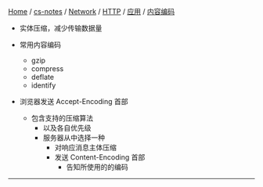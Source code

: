 [Home](https://mengxianbin.github.io) /
[cs-notes](https://mengxianbin.github.io/cs-notes/site) /
[Network](https://mengxianbin.github.io/cs-notes/site/Network) /
[HTTP](https://mengxianbin.github.io/cs-notes/site/Network/HTTP) /
[应用](https://mengxianbin.github.io/cs-notes/site/Network/HTTP/%E5%BA%94%E7%94%A8) /
[内容编码](https://mengxianbin.github.io/cs-notes/site/Network/HTTP/%E5%BA%94%E7%94%A8/%E5%86%85%E5%AE%B9%E7%BC%96%E7%A0%81)

* 实体压缩，减少传输数据量

* 常用内容编码
    * gzip
    * compress
    * deflate
    * identify

* 浏览器发送 Accept-Encoding 首部
    * 包含支持的压缩算法
        * 以及各自优先级
        * 服务器从中选择一种
            * 对响应消息主体压缩
            * 发送 Content-Encoding 首部
                * 告知所使用的的编码

---
